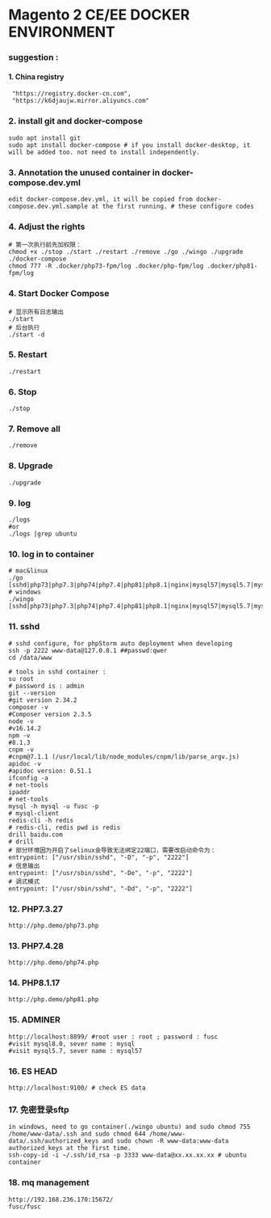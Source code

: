 ##

# Magento 2 CE/EE DOCKER ENVIRONMENT


### suggestion : 
#### 1. China registry
```
 "https://registry.docker-cn.com",
 "https://k6djaujw.mirror.aliyuncs.com"
```

### 2. install git and docker-compose
```
sudo apt install git
sudo apt install docker-compose # if you install docker-desktop, it will be added too. not need to install independently.
```

### 3. Annotation the unused container in docker-compose.dev.yml
`edit docker-compose.dev.yml, it will be copied from docker-compose.dev.yml.sample at the first running. # these configure codes`

### 4. Adjust the rights
```shell
# 第一次执行前先加权限：
chmod +x ./stop ./start ./restart ./remove ./go ./wingo ./upgrade ./docker-compose
chmod 777 -R .docker/php73-fpm/log .docker/php-fpm/log .docker/php81-fpm/log
```
### 4. Start Docker Compose
```shell
# 显示所有日志输出
./start
# 后台执行
./start -d
```
### 5. Restart
`./restart`

### 6. Stop
`./stop`

### 7. Remove all
`./remove`

### 8. Upgrade
`./upgrade`

### 9. log
```shell
./logs
#or
./logs |grep ubuntu
```

### 10. log in to container
```
# mac&linux
./go [sshd|php73|php7.3|php74|php7.4|php81|php8.1|nginx|mysql57|mysql5.7|mysql80|mysql8.0|mariadb|redis|ubuntu]
# windows
./wingo [sshd|php73|php7.3|php74|php7.4|php81|php8.1|nginx|mysql57|mysql5.7|mysql80|mysql8.0|mariadb|redis|ubuntu]
```

### 11. sshd
```shell
# sshd configure, for phpStorm auto deployment when developing
ssh -p 2222 www-data@127.0.0.1 ##passwd:qwer
cd /data/www

# tools in sshd container : 
su root
# password is : admin
git --version
#git version 2.34.2
composer -v
#Composer version 2.3.5
node -v
#v16.14.2
npm -v
#8.1.3
cnpm -v
#cnpm@7.1.1 (/usr/local/lib/node_modules/cnpm/lib/parse_argv.js)
apidoc -v
#apidoc version: 0.51.1
ifconfig -a
# net-tools
ipaddr
# net-tools
mysql -h mysql -u fusc -p
# mysql-client
redis-cli -h redis
# redis-cli, redis pwd is redis
drill baidu.com
# drill
# 部分环境因为开启了selinux会导致无法绑定22端口，需要改启动命令为：
entrypoint: ["/usr/sbin/sshd", "-D", "-p", "2222"]
# 信息输出
entrypoint: ["/usr/sbin/sshd", "-De", "-p", "2222"]
# 调式模式
entrypoint: ["/usr/sbin/sshd", "-Dd", "-p", "2222"]
```

### 12. PHP7.3.27
```shell
http://php.demo/php73.php
```

### 13. PHP7.4.28
```shell
http://php.demo/php74.php
```

### 14. PHP8.1.17
```shell
http://php.demo/php81.php
```

### 15. ADMINER
```shell
http://localhost:8899/ #root user : root ; password : fusc
#visit mysql8.0, sever name : mysql
#visit mysql5.7, sever name : mysql57
```
### 16. ES HEAD
```shell
http://localhost:9100/ # check ES data
```
### 17. 免密登录sftp
```shell
in windows, need to go container(./wingo ubuntu) and sudo chmod 755 /home/www-data/.ssh and sudo chmod 644 /home/www-data/.ssh/authorized_keys and sudo chown -R www-data:www-data authorized_keys at the first time.
ssh-copy-id -i ~/.ssh/id_rsa -p 3333 www-data@xx.xx.xx.xx # ubuntu container
```
### 18. mq management
```shell
http://192.168.236.170:15672/
fusc/fusc
```
